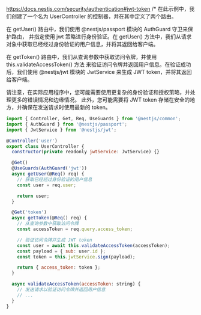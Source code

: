 
https://docs.nestjs.com/security/authentication#jwt-token
/*
在此示例中，我们创建了一个名为 UserController 的控制器，并在其中定义了两个路由。

在 getUser() 路由中，我们使用 @nestjs/passport 模块的 AuthGuard 守卫来保护路由，
并指定使用 jwt 策略进行身份验证。在 getUser() 方法中，我们从请求对象中获取已经经过身份验证的用户信息，并将其返回给客户端。

在 getToken() 路由中，我们从查询参数中获取访问令牌，并使用 this.validateAccessToken() 方法
来验证访问令牌并返回用户信息。在验证成功后，我们使用 @nestjs/jwt 模块的 JwtService 来生成 JWT token，并将其返回给客户端。

请注意，在实际应用程序中，您可能需要使用更复杂的身份验证和授权策略，并处理更多的错误情况和边缘情况。
此外，您可能需要将 JWT token 存储在安全的地方，并确保在发送请求时使用最新的 token。

```javaScript
import { Controller, Get, Req, UseGuards } from '@nestjs/common';
import { AuthGuard } from '@nestjs/passport';
import { JwtService } from '@nestjs/jwt';

@Controller('user')
export class UserController {
  constructor(private readonly jwtService: JwtService) {}

  @Get()
  @UseGuards(AuthGuard('jwt'))
  async getUser(@Req() req) {
    // 获取已经经过身份验证的用户信息
    const user = req.user;

    return user;
  }

  @Get('token')
  async getToken(@Req() req) {
    // 从查询参数中获取访问令牌
    const accessToken = req.query.access_token;

    // 验证访问令牌并生成 JWT token
    const user = await this.validateAccessToken(accessToken);
    const payload = { sub: user.id };
    const token = this.jwtService.sign(payload);

    return { access_token: token };
  }

  async validateAccessToken(accessToken: string) {
    // 发送请求以验证访问令牌并返回用户信息
    // ...
  }
}
```